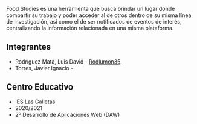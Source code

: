 
Food Studies es una herramienta que busca brindar un lugar donde compartir su trabajo y poder acceder al de otros dentro de su misma línea de investigación, así como el de ser notificados de eventos de interés, centralizando la información relacionada en una misma plataforma.

## Integrantes

- Rodríguez Mata, Luis David - [Rodlumon35](https://github.com/rodlumon35).
- Torres, Javier Ignacio -

## Centro Educativo 
- IES Las Galletas
- 2020/2021
- 2º Desarrollo de Aplicaciones Web (DAW)
